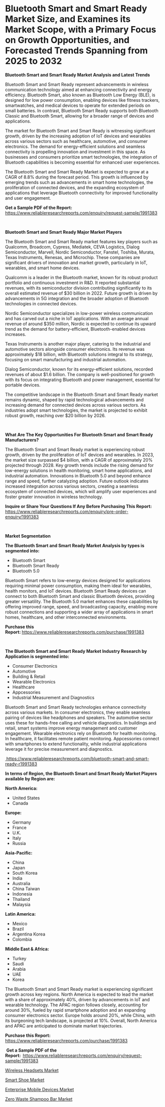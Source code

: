 <p><h1>Bluetooth Smart and Smart Ready Market Size, and Examines its Market Scope, with a Primary Focus on Growth Opportunities, and Forecasted Trends Spanning from 2025 to 2032</h1></p><p><strong>Bluetooth Smart and Smart Ready Market Analysis and Latest Trends</strong></p>
<p><p>Bluetooth Smart and Smart Ready represent advancements in wireless communication technology aimed at enhancing connectivity and energy efficiency. Bluetooth Smart, also known as Bluetooth Low Energy (BLE), is designed for low power consumption, enabling devices like fitness trackers, smartwatches, and medical devices to operate for extended periods on small batteries. In contrast, Bluetooth Smart Ready supports both Bluetooth Classic and Bluetooth Smart, allowing for a broader range of devices and applications.</p><p>The market for Bluetooth Smart and Smart Ready is witnessing significant growth, driven by the increasing adoption of IoT devices and wearables across various sectors such as healthcare, automotive, and consumer electronics. The demand for energy-efficient solutions and seamless connectivity is propelling innovation and investment in this space. As businesses and consumers prioritize smart technologies, the integration of Bluetooth capabilities is becoming essential for enhanced user experiences.</p><p>The Bluetooth Smart and Smart Ready Market is expected to grow at a CAGR of 8.8% during the forecast period. This growth is influenced by emerging trends such as advancements in smart home technologies, the proliferation of connected devices, and the expanding ecosystem of applications that leverage Bluetooth connectivity for improved functionality and user engagement.</p></p>
<p><strong>Get a Sample PDF of the Report:&nbsp;</strong> <a href="https://www.reliableresearchreports.com/enquiry/request-sample/1991383?utm_campaign=48&utm_medium=2&utm_source=Github&utm_content=ia&utm_term=06022025&utm_id=bluetooth-smart-and-smart-ready">https://www.reliableresearchreports.com/enquiry/request-sample/1991383</a></p>
<p>&nbsp;</p>
<p><strong>Bluetooth Smart and Smart Ready Major Market Players</strong></p>
<p><p>The Bluetooth Smart and Smart Ready market features key players such as Qualcomm, Broadcom, Cypress, Mediatek, CEVA Logistics, Dialog Semiconductor, Marvell, Nordic Semiconductor, Fanstel, Toshiba, Murata, Texas Instruments, Renesas, and Microchip. These companies are significant drivers of innovation and market growth, particularly in IoT, wearables, and smart home devices.</p><p>Qualcomm is a leader in the Bluetooth market, known for its robust product portfolio and continuous investment in R&D. It reported substantial revenues, with its semiconductor division contributing significantly to its overall estimated revenue of $30 billion in 2022. Future growth is driven by advancements in 5G integration and the broader adoption of Bluetooth technologies in connected devices.</p><p>Nordic Semiconductor specializes in low-power wireless communication and has carved out a niche in IoT applications. With an average annual revenue of around $350 million, Nordic is expected to continue its upward trend as the demand for battery-efficient, Bluetooth-enabled devices increases. </p><p>Texas Instruments is another major player, catering to the industrial and automotive sectors alongside consumer electronics. Its revenue was approximately $18 billion, with Bluetooth solutions integral to its strategy, focusing on smart manufacturing and industrial automation.</p><p>Dialog Semiconductor, known for its energy-efficient solutions, recorded revenues of about $1.6 billion. The company is well-positioned for growth with its focus on integrating Bluetooth and power management, essential for portable devices.</p><p>The competitive landscape in the Bluetooth Smart and Smart Ready market remains dynamic, shaped by rapid technological advancements and increasing demand for connected devices across various sectors. As industries adopt smart technologies, the market is projected to exhibit robust growth, reaching over $20 billion by 2026.</p></p>
<p>&nbsp;</p>
<p><strong>What Are The Key Opportunities For Bluetooth Smart and Smart Ready Manufacturers?</strong></p>
<p><p>The Bluetooth Smart and Smart Ready market is experiencing robust growth, driven by the proliferation of IoT devices and wearables. In 2023, the market size surpassed $4 billion, with a CAGR of approximately 20% projected through 2028. Key growth trends include the rising demand for low-energy solutions in health monitoring, smart home applications, and industrial automation. Innovations in Bluetooth 5.0 and beyond enhance range and speed, further catalyzing adoption. Future outlook indicates increased integration across various sectors, creating a seamless ecosystem of connected devices, which will amplify user experiences and foster greater innovation in wireless technology.</p></p>
<p><strong>Inquire or Share Your Questions If Any Before Purchasing This Report:</strong> <a href="https://www.reliableresearchreports.com/enquiry/pre-order-enquiry/1991383?utm_campaign=48&utm_medium=2&utm_source=Github&utm_content=ia&utm_term=06022025&utm_id=bluetooth-smart-and-smart-ready">https://www.reliableresearchreports.com/enquiry/pre-order-enquiry/1991383</a></p>
<p>&nbsp;</p>
<p><strong>Market Segmentation</strong></p>
<p><strong>The Bluetooth Smart and Smart Ready Market Analysis by types is segmented into:</strong></p>
<p><ul><li>Bluetooth Smart</li><li>Bluetooth Smart Ready</li><li>Bluetooth 5.0</li></ul></p>
<p><p>Bluetooth Smart refers to low-energy devices designed for applications requiring minimal power consumption, making them ideal for wearables, health monitors, and IoT devices. Bluetooth Smart Ready devices can connect to both Bluetooth Smart and classic Bluetooth devices, providing greater versatility. The Bluetooth 5.0 market enhances these capabilities by offering improved range, speed, and broadcasting capacity, enabling more robust connections and supporting a wider array of applications in smart homes, healthcare, and other interconnected environments.</p></p>
<p><strong>Purchase this Report:&nbsp;</strong><a href="https://www.reliableresearchreports.com/purchase/1991383?utm_campaign=48&utm_medium=2&utm_source=Github&utm_content=ia&utm_term=06022025&utm_id=bluetooth-smart-and-smart-ready">https://www.reliableresearchreports.com/purchase/1991383</a></p>
<p>&nbsp;</p>
<p><strong>The Bluetooth Smart and Smart Ready Market Industry Research by Application is segmented into:</strong></p>
<p><ul><li>Consumer Electronics</li><li>Automotive</li><li>Building & Retail</li><li>Wearable Electronics</li><li>Healthcare</li><li>Appcessories</li><li>Industrial Measurement and Diagnostics</li></ul></p>
<p><p>Bluetooth Smart and Smart Ready technologies enhance connectivity across various markets. In consumer electronics, they enable seamless pairing of devices like headphones and speakers. The automotive sector uses these for hands-free calling and vehicle diagnostics. In buildings and retail, smart systems improve energy management and customer engagement. Wearable electronics rely on Bluetooth for health monitoring. In healthcare, it facilitates remote patient monitoring. Appcessories connect with smartphones to extend functionality, while industrial applications leverage it for precise measurement and diagnostics.</p></p>
<p><a href="https://www.reliableresearchreports.com/bluetooth-smart-and-smart-ready-r1991383?utm_campaign=48&utm_medium=2&utm_source=Github&utm_content=ia&utm_term=06022025&utm_id=bluetooth-smart-and-smart-ready">&nbsp;https://www.reliableresearchreports.com/bluetooth-smart-and-smart-ready-r1991383</a></p>
<p><strong>In terms of Region, the Bluetooth Smart and Smart Ready Market Players available by Region are:</strong></p>
<p>
    <p> <strong> North America: </strong>
        <ul>
            <li>United States</li>
            <li>Canada</li>
        </ul>
        </p> 
    <p> <strong> Europe: </strong>
        <ul>
            <li>Germany</li>
            <li>France</li>
            <li>U.K.</li>
            <li>Italy</li>
            <li>Russia</li>
        </ul>
        </p> 
    <p> <strong> Asia-Pacific: </strong>
        <ul>
            <li>China</li>
            <li>Japan</li>
            <li>South Korea</li>
            <li>India</li>
            <li>Australia</li>
            <li>China Taiwan</li>
            <li>Indonesia</li>
            <li>Thailand</li>
            <li>Malaysia</li>
        </ul>
        </p> 
    <p> <strong> Latin America: </strong>
        <ul>
            <li>Mexico</li>
            <li>Brazil</li>
            <li>Argentina Korea</li>
            <li>Colombia</li>
        </ul>
        </p> 
    <p> <strong> Middle East & Africa: </strong>
        <ul>
            <li>Turkey</li>
            <li>Saudi</li>
            <li>Arabia</li>
            <li>UAE</li>
            <li>Korea</li>
        </ul>
    </p>
    </p>
<p><p>The Bluetooth Smart and Smart Ready market is experiencing significant growth across key regions. North America is expected to lead the market with a share of approximately 40%, driven by advancements in IoT and wearable technology. The APAC region follows closely, accounting for around 30%, fueled by rapid smartphone adoption and an expanding consumer electronics sector. Europe holds around 20%, while China, with its burgeoning tech landscape, is projected at 10%. Overall, North America and APAC are anticipated to dominate market trajectories.</p></p>
<p><strong>Purchase this Report: </strong><a href="https://www.reliableresearchreports.com/purchase/1991383?utm_campaign=48&utm_medium=2&utm_source=Github&utm_content=ia&utm_term=06022025&utm_id=bluetooth-smart-and-smart-ready">https://www.reliableresearchreports.com/purchase/1991383</a></p>
<p>&nbsp;<strong>Get a Sample PDF of the Report:&nbsp;&nbsp;</strong><a href="https://www.reliableresearchreports.com/enquiry/request-sample/1991383?utm_campaign=48&utm_medium=2&utm_source=Github&utm_content=ia&utm_term=06022025&utm_id=bluetooth-smart-and-smart-ready">https://www.reliableresearchreports.com/enquiry/request-sample/1991383</a></p>
<p><strong></strong></p>
<p><p><a href="https://github.com/vjorelaclliv/Market-Research-Report-List-1/blob/main/wireless-headsets-market.md?utm_campaign=48&utm_medium=2&utm_source=Github&utm_content=ia&utm_term=06022025&utm_id=bluetooth-smart-and-smart-ready">Wireless Headsets Market</a></p><p><a href="https://github.com/xalatieusope/Market-Research-Report-List-1/blob/main/smart-shoe-market.md?utm_campaign=48&utm_medium=2&utm_source=Github&utm_content=ia&utm_term=06022025&utm_id=bluetooth-smart-and-smart-ready">Smart Shoe Market</a></p><p><a href="https://github.com/xtysizov/Market-Research-Report-List-1/blob/main/enterprise-mobile-devices-market.md?utm_campaign=48&utm_medium=2&utm_source=Github&utm_content=ia&utm_term=06022025&utm_id=bluetooth-smart-and-smart-ready">Enterprise Mobile Devices Market</a></p><p><a href="https://github.com/djembashote/Market-Research-Report-List-1/blob/main/zero-waste-shampoo-bar-market.md?utm_campaign=48&utm_medium=2&utm_source=Github&utm_content=ia&utm_term=06022025&utm_id=bluetooth-smart-and-smart-ready">Zero Waste Shampoo Bar Market</a></p></p>